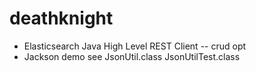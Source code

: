 # deathknight

-  Elasticsearch  Java High Level REST Client 
 -- crud opt
-  Jackson demo see JsonUtil.class JsonUtilTest.class
